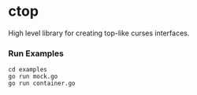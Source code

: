 # ctop

High level library for creating top-like curses interfaces.


### Run Examples

    cd examples
    go run mock.go
    go run container.go
